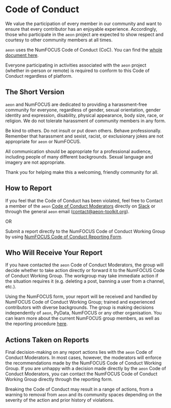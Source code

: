 # Code of Conduct

We value the participation of every member in our community and want to
ensure that every contributor has an enjoyable experience. Accordingly, those who
participate in the `aeon` project are expected to show respect and courtesy to other
community members at all times.

`aeon` uses the NumFOCUS Code of Conduct (CoC). You can find the [whole document
here](https://numfocus.org/code-of-conduct).

Everyone participating in activities associated with the `aeon` project (whether
in-person or remote) is required to conform to this Code of Conduct regardless
of platform.

## The Short Version

`aeon` and NumFOCUS are dedicated to providing a harassment-free community for everyone,
regardless of gender, sexual orientation, gender identity and expression, disability,
physical appearance, body size, race, or religion. We do not tolerate harassment of
community members in any form.

Be kind to others. Do not insult or put down others. Behave professionally. Remember
that harassment and sexist, racist, or exclusionary jokes are not appropriate for
`aeon` or NumFOCUS.

All communication should be appropriate for a professional audience, including people
of many different backgrounds. Sexual language and imagery are not appropriate.

Thank you for helping make this a welcoming, friendly community for all.

## How to Report

If you feel that the Code of Conduct has been violated, feel free to Contact a member of
the `aeon` [Code of Conduct Moderators](https://www.aeon-toolkit.org/en/stable/about.html#code-of-conduct-moderators)
directly on [Slack](https://join.slack.com/t/aeon-toolkit/shared_invite/zt-36dlmbouu-vajTShUYAHopSXUUVtHGzw)
or through the general `aeon` email ([contact@aeon-toolkit.org](mailto:contact@aeon-toolkit.org)).

OR

Submit a report directly to the NumFOCUS Code of Conduct Working Group by using
[NumFOCUS Code of Conduct Reporting Form](https://numfocus.typeform.com/to/ynjGdT?typeform-source=numfocus.org).

## Who Will Receive Your Report

If you have contacted the `aeon` Code of Conduct Moderators, the group will decide
whether to take action directly or forward it to the NumFOCUS Code of Conduct Working
Group. The workgroup may take immediate action if the situation requires it (e.g.
deleting a post, banning a user from a channel, etc.).

Using the NumFOCUS form, your report will be received and handled by NumFOCUS Code of
Conduct Working Group; trained and experienced contributors with diverse backgrounds.
The group is making decisions independently of `aeon`, PyData, NumFOCUS or any other
organisation. You can learn more about the current NumFOCUS group members, as well as
the reporting procedure [here](https://numfocus.org/code-of-conduct).

## Actions Taken on Reports

Final decision-making on any report actions lies with the `aeon` Code of Conduct
Moderators. In most cases, however, the moderators will enforce the recommendations
made by the NumFOCUS Code of Conduct Working Group. If you are unhappy with a decision
made directly by the `aeon` Code of Conduct Moderators, you can contact the NumFOCUS
Code of Conduct Working Group directly through the reporting form.

Breaking the Code of Conduct may result in a range of actions, from a warning
to removal from `aeon` and its community spaces depending on the severity of the
action and prior history of violations.
